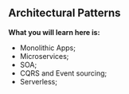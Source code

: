 ## Architectural Patterns

**What you will learn here is:**

- Monolithic Apps;
- Microservices;
- SOA;
- CQRS and Event sourcing;
- Serverless;
